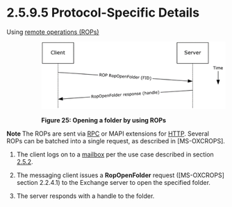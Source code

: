 <html dir="LTR" xmlns:mshelp="http://msdn.microsoft.com/mshelp" xmlns:ddue="http://ddue.schemas.microsoft.com/authoring/2003/5" xmlns:xlink="http://www.w3.org/1999/xlink" xmlns:tool="http://www.microsoft.com/tooltip">
    <head>
        <meta http-equiv="Content-Type" content="text/html; CHARSET=utf-8"></meta>
        <meta name="save" content="history"></meta>
        <title>2.5.9.5 Protocol-Specific Details</title>
        <xml>
            <mshelp:toctitle title="2.5.9.5 Protocol-Specific Details"></mshelp:toctitle>
            <mshelp:rltitle title="[MS-OXPROTO]: Protocol-Specific Details"></mshelp:rltitle>
            <mshelp:keyword index="A" term="2854d8fb-c1ee-417f-a7ff-a19c9ea4ba1f"></mshelp:keyword>
            <mshelp:attr name="DCSext.ContentType" value="open specification"></mshelp:attr>
            <mshelp:attr name="AssetID" value="2854d8fb-c1ee-417f-a7ff-a19c9ea4ba1f"></mshelp:attr>
            <mshelp:attr name="TopicType" value="kbRef"></mshelp:attr>
            <mshelp:attr name="DCSext.Title" value="[MS-OXPROTO]: Protocol-Specific Details" />
        </xml>
    </head>
    <body>
        <div id="header">
            <h1 class="heading">2.5.9.5 Protocol-Specific Details</h1>
        </div>
        <div id="mainSection">
            <div id="mainBody">
                <div id="allHistory" class="saveHistory"></div>
                <div id="sectionSection0" class="section" name="collapseableSection">
                    

<p>Using <a href="f888c37a-d994-4b91-96a5-e88cfbd66bd6.htm#gt_3369fdd6-36f8-4a62-9cd7-2738ffb5048f">remote
operations (ROPs)</a></p>

<dl>
<dd>
<dl>
<dd>
<p><img id="MS-OXPROTO_pict5d437e73-f2f4-4aa2-826a-6661653d8375.png" src="MS-OXPROTO_files/image025.png" alt="Opening a folder by using ROPs" title="Opening a folder by using ROPs"></p>
</dd>
<dd>
<p><b>Figure 25: Opening a folder by
using ROPs</b></p>
</dd></dl></dd></dl>



<p><b>Note  </b>The ROPs are sent via <a href="f888c37a-d994-4b91-96a5-e88cfbd66bd6.htm#gt_8a7f6700-8311-45bc-af10-82e10accd331">RPC</a> or MAPI extensions for <a href="f888c37a-d994-4b91-96a5-e88cfbd66bd6.htm#gt_d72f1494-4917-4e9e-a9fd-b8f1b2758dcd">HTTP</a>. Several ROPs can be
batched into a single request, as described in <mshelp:link keywords="13af6911-27e5-4aa0-bb75-637b02d4f2ef" tabindex="0">[MS-OXCROPS]</mshelp:link>.</p>

<ol><li><p><span>    </span>The client logs
on to a <a href="f888c37a-d994-4b91-96a5-e88cfbd66bd6.htm#gt_d3ad0e15-adc9-4174-bacf-d929b57278b3">mailbox</a> per the
use case described in section <a href="073b1877-3b61-4cbe-bd4e-8e158a1a8795.htm">2.5.2</a>.</p>

</li><li><p><span>    </span>The messaging
client issues a <b>RopOpenFolder</b> request ([MS-OXCROPS] section <mshelp:link keywords="0ee0a1ff-bd4a-4a8c-aff7-4d029af0a43e" tabindex="0">2.2.4.1</mshelp:link>)
to the Exchange server to open the specified folder.</p>

</li><li><p><span>    </span>The server
responds with a handle to the folder.</p>

</li></ol>
                </div>
            </div>
        </div>
    </body>
</html>